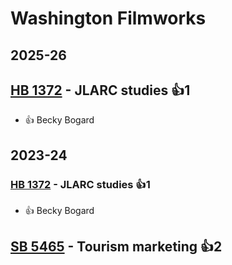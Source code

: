 # Washington Filmworks
## 2025-26

## [HB 1372](/bill/2025-26/hb/1372/) - JLARC studies 👍1  
* 👍 Becky Bogard

## 2023-24

### [HB 1372](/bill/2023-24/hb/1372/) - JLARC studies 👍1  
* 👍 Becky Bogard

## [SB 5465](/bill/2023-24/sb/5465/) - Tourism marketing 👍2  
